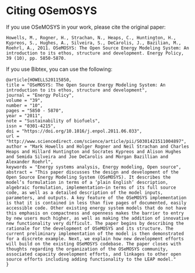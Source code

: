 # Citing OSemOSYS

If you use OSeMOSYS in your work, please cite the original paper:

    Howells, M., Rogner, H., Strachan, N., Heaps, C., Huntington, H., Kypreos, S., Hughes, A., Silveira, S., DeCarolis, J., Bazilian, M., Roehrl, A., 2011. OSeMOSYS: The Open Source Energy Modeling System: An introduction to its ethos, structure and development. Energy Policy, 39 (10), pp. 5850-5870.

If you use Bibtex, you can use the following:

    @article{HOWELLS20115850,
    title = "OSeMOSYS: The Open Source Energy Modeling System: An introduction to its ethos, structure and development",
    journal = "Energy Policy",
    volume = "39",
    number = "10",
    pages = "5850 - 5870",
    year = "2011",
    note = "Sustainability of biofuels",
    issn = "0301-4215",
    doi = "https://doi.org/10.1016/j.enpol.2011.06.033",
    url = "http://www.sciencedirect.com/science/article/pii/S0301421511004897",
    author = "Mark Howells and Holger Rogner and Neil Strachan and Charles Heaps and Hillard Huntington and Socrates Kypreos and Alison Hughes and Semida Silveira and Joe DeCarolis and Morgan Bazillian and Alexander Roehrl",
    keywords = "Energy systems analysis, Energy modeling, Open source",
    abstract = "This paper discusses the design and development of the Open Source Energy Modeling System (OSeMOSYS). It describes the model’s formulation in terms of a ‘plain English’ description, algebraic formulation, implementation—in terms of its full source code, as well as a detailed description of the model inputs, parameters, and outputs. A key feature of the OSeMOSYS implementation is that it is contained in less than five pages of documented, easily accessible code. Other existing energy system models that do not have this emphasis on compactness and openness makes the barrier to entry by new users much higher, as well as making the addition of innovative new functionality very difficult. The paper begins by describing the rationale for the development of OSeMOSYS and its structure. The current preliminary implementation of the model is then demonstrated for a discrete example. Next, we explain how new development efforts will build on the existing OSeMOSYS codebase. The paper closes with thoughts regarding the organization of the OSeMOSYS community, associated capacity development efforts, and linkages to other open source efforts including adding functionality to the LEAP model."
    }

